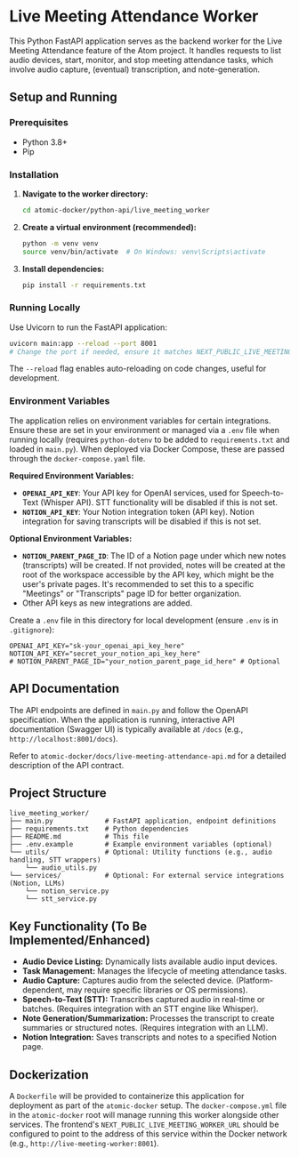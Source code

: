 # Live Meeting Attendance Worker

This Python FastAPI application serves as the backend worker for the Live Meeting Attendance feature of the Atom project. It handles requests to list audio devices, start, monitor, and stop meeting attendance tasks, which involve audio capture, (eventual) transcription, and note-generation.

## Setup and Running

### Prerequisites
*   Python 3.8+
*   Pip

### Installation

1.  **Navigate to the worker directory:**
    ```bash
    cd atomic-docker/python-api/live_meeting_worker
    ```

2.  **Create a virtual environment (recommended):**
    ```bash
    python -m venv venv
    source venv/bin/activate  # On Windows: venv\Scripts\activate
    ```

3.  **Install dependencies:**
    ```bash
    pip install -r requirements.txt
    ```

### Running Locally

Use Uvicorn to run the FastAPI application:
```bash
uvicorn main:app --reload --port 8001
# Change the port if needed, ensure it matches NEXT_PUBLIC_LIVE_MEETING_WORKER_URL in the frontend .env
```
The `--reload` flag enables auto-reloading on code changes, useful for development.

### Environment Variables
The application relies on environment variables for certain integrations. Ensure these are set in your environment or managed via a `.env` file when running locally (requires `python-dotenv` to be added to `requirements.txt` and loaded in `main.py`). When deployed via Docker Compose, these are passed through the `docker-compose.yaml` file.

**Required Environment Variables:**

*   **`OPENAI_API_KEY`**: Your API key for OpenAI services, used for Speech-to-Text (Whisper API). STT functionality will be disabled if this is not set.
*   **`NOTION_API_KEY`**: Your Notion integration token (API key). Notion integration for saving transcripts will be disabled if this is not set.

**Optional Environment Variables:**

*   **`NOTION_PARENT_PAGE_ID`**: The ID of a Notion page under which new notes (transcripts) will be created. If not provided, notes will be created at the root of the workspace accessible by the API key, which might be the user's private pages. It's recommended to set this to a specific "Meetings" or "Transcripts" page ID for better organization.
*   Other API keys as new integrations are added.

Create a `.env` file in this directory for local development (ensure `.env` is in `.gitignore`):
```dotenv
OPENAI_API_KEY="sk-your_openai_api_key_here"
NOTION_API_KEY="secret_your_notion_api_key_here"
# NOTION_PARENT_PAGE_ID="your_notion_parent_page_id_here" # Optional
```

## API Documentation
The API endpoints are defined in `main.py` and follow the OpenAPI specification. When the application is running, interactive API documentation (Swagger UI) is typically available at `/docs` (e.g., `http://localhost:8001/docs`).

Refer to `atomic-docker/docs/live-meeting-attendance-api.md` for a detailed description of the API contract.

## Project Structure
```
live_meeting_worker/
├── main.py             # FastAPI application, endpoint definitions
├── requirements.txt    # Python dependencies
├── README.md           # This file
├── .env.example        # Example environment variables (optional)
└── utils/              # Optional: Utility functions (e.g., audio handling, STT wrappers)
    └── audio_utils.py
└── services/           # Optional: For external service integrations (Notion, LLMs)
    └── notion_service.py
    └── stt_service.py
```

## Key Functionality (To Be Implemented/Enhanced)
*   **Audio Device Listing:** Dynamically lists available audio input devices.
*   **Task Management:** Manages the lifecycle of meeting attendance tasks.
*   **Audio Capture:** Captures audio from the selected device. (Platform-dependent, may require specific libraries or OS permissions).
*   **Speech-to-Text (STT):** Transcribes captured audio in real-time or batches. (Requires integration with an STT engine like Whisper).
*   **Note Generation/Summarization:** Processes the transcript to create summaries or structured notes. (Requires integration with an LLM).
*   **Notion Integration:** Saves transcripts and notes to a specified Notion page.

## Dockerization
A `Dockerfile` will be provided to containerize this application for deployment as part of the `atomic-docker` setup. The `docker-compose.yml` file in the `atomic-docker` root will manage running this worker alongside other services.
The frontend's `NEXT_PUBLIC_LIVE_MEETING_WORKER_URL` should be configured to point to the address of this service within the Docker network (e.g., `http://live-meeting-worker:8001`).
```
